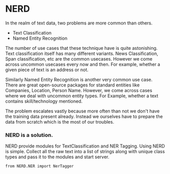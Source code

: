 # NERD

In the realm of text data, two problems are more common than others.
 - Text Classification
 - Named Entity Recognition
 
 The number of use cases that these technique have is quite astonishing. 
 Text classification itself has many different variants. News Classification, Span classification, etc are the common usecases.
 However we come across uncommon usecases every now and then. For example, whether a given piece of text is an address or not.
 
 Similarly Named Entity Recognition is another very common use case. There are great open-source packages for standard entities like Companies, Location, Person Name.
 However, we come across cases where we deal with uncommon entity types. For Example, whether a text contains skill/technology mentioned.
 
 The problem escalates vastly because more often than not we don't have the training data present already. Instead we ourselves have to prepare the data from scratch which is the most of our troubles.
 
 ### NERD is a solution.
 
 NERD provide modules for TextClassification and NER Tagging.
 Using NERD is simple. Collect all the raw text into a list of strings along with unique class types and pass it to the modules and start server.
 
 ```
from NERD.NER import NerTagger
```